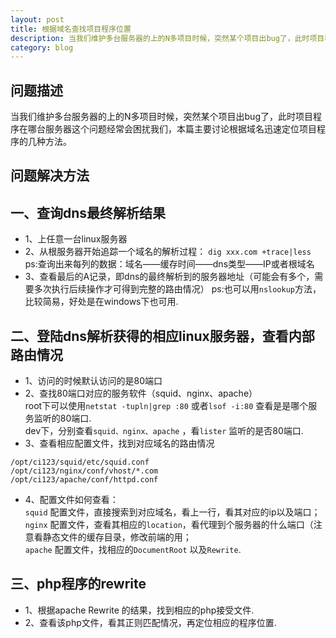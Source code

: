 ```yaml
---
layout: post
title: 根据域名查找项目程序位置
description: 当我们维护多台服务器的上的N多项目时候，突然某个项目出bug了，此时项目程序在哪台服务器这个问题经常会困扰我们，本篇主要讨论根据域名迅速定位项目程序的几种方法。
category: blog
---
```

## 问题描述

当我们维护多台服务器的上的N多项目时候，突然某个项目出bug了，此时项目程序在哪台服务器这个问题经常会困扰我们，本篇主要讨论根据域名迅速定位项目程序的几种方法。

## 问题解决方法

## 一、查询dns最终解析结果

* 1、上任意一台linux服务器
* 2、从根服务器开始追踪一个域名的解析过程： `dig xxx.com +trace|less`<br/>
	ps:查询出来每列的数据：域名——缓存时间——dns类型——IP或者根域名
* 3、查看最后的A记录，即dns的最终解析到的服务器地址（可能会有多个，需要多次执行后续操作才可得到完整的路由情况）
	ps:也可以用`nslookup`方法，比较简易，好处是在windows下也可用.

## 二、登陆dns解析获得的相应linux服务器，查看内部路由情况

* 1、访问的时候默认访问的是80端口
* 2、查找80端口对应的服务软件（squid、nginx、apache）<br/>
root下可以使用`netstat -tupln|grep :80` 或者`lsof -i:80` 查看是是哪个服务监听的80端口.<br/>
dev下，分别查看`squid、nginx、apache` ，看`lister` 监听的是否80端口.<br/>
* 3、查看相应配置文件，找到对应域名的路由情况

```
/opt/ci123/squid/etc/squid.conf
/opt/ci123/nginx/conf/vhost/*.com
/opt/ci123/apache/conf/httpd.conf
```

* 4、配置文件如何查看：<br/>
`squid` 配置文件，直接搜索到对应域名，看上一行，看其对应的ip以及端口；<br/>
`nginx` 配置文件，查看其相应的`location`，看代理到个服务器的什么端口（注意看静态文件的缓存目录，修改前端的用；<br/>
`apache` 配置文件，找相应的`DocumentRoot` 以及`Rewrite`.

## 三、php程序的rewrite

* 1、根据apache Rewrite 的结果，找到相应的php接受文件.
* 2、查看该php文件，看其正则匹配情况，再定位相应的程序位置.

